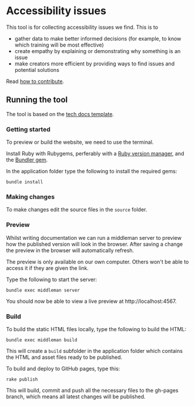 # Accessibility issues

This tool is for collecting accessibility issues we find. This is to
* gather data to make better informed decisions (for example, to know which training will be most effective)
* create empathy by explaining or demonstrating why something is an issue
* make creators more efficient by providing ways to find issues and potential solutions

Read [how to contribute](CONTRIBUTING.md).


## Running the tool

The tool is based on the [tech docs template](https://alphagov.github.io/tech-docs-manual/).

### Getting started

To preview or build the website, we need to use the terminal.

Install Ruby with Rubygems, perferably with a [Ruby version manager][rvm],
and the [Bundler gem][bundler].

In the application folder type the following to install the required gems:

```
bundle install
```

### Making changes

To make changes edit the source files in the `source` folder.

### Preview

Whilst writing documentation we can run a middleman server to preview how the
published version will look in the browser. After saving a change the preview in
the browser will automatically refresh.

The preview is only available on our own computer. Others won't be able to
access it if they are given the link.

Type the following to start the server:

```
bundle exec middleman server
```

You should now be able to view a live preview at http://localhost:4567.

### Build

To build the static HTML files locally, type the following to build the HTML:

```
bundle exec middleman build
```

This will create a `build` subfolder in the application folder which contains
the HTML and asset files ready to be published.

To build and deploy to GitHub pages, type this:

```
rake publish
```

This will build, commit and push all the necessary files to the gh-pages branch,
which means all latest changes will be published.


[rvm]: https://www.ruby-lang.org/en/documentation/installation/#managers
[bundler]: http://bundler.io/
